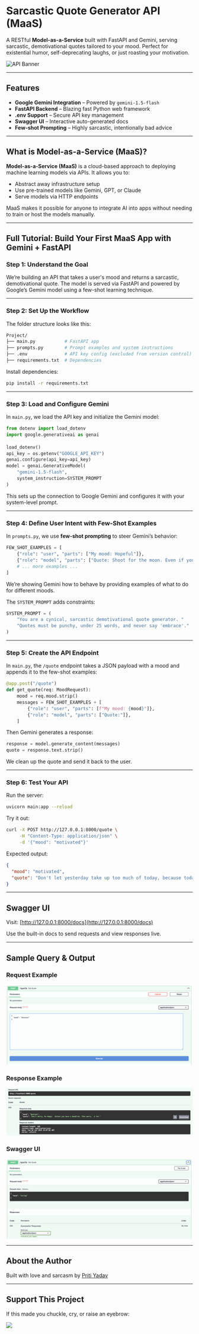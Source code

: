 # Sarcastic Quote Generator API (MaaS)

A RESTful **Model-as-a-Service** built with FastAPI and Gemini, serving sarcastic, demotivational quotes tailored to your mood. Perfect for existential humor, self-deprecating laughs, or just roasting your motivation.

![API Banner](https://user-images.githubusercontent.com/18350557/176309783-0785949b-9127-417c-8b55-ab5a4333674e.gif)

---

## Features

- **Google Gemini Integration** – Powered by `gemini-1.5-flash`
- **FastAPI Backend** – Blazing fast Python web framework
- **.env Support** – Secure API key management
- **Swagger UI** – Interactive auto-generated docs
- **Few-shot Prompting** – Highly sarcastic, intentionally bad advice

---

## What is Model-as-a-Service (MaaS)?

**Model-as-a-Service (MaaS)** is a cloud-based approach to deploying machine learning models via APIs. It allows you to:

- Abstract away infrastructure setup
- Use pre-trained models like Gemini, GPT, or Claude
- Serve models via HTTP endpoints

MaaS makes it possible for anyone to integrate AI into apps without needing to train or host the models manually.

---

## Full Tutorial: Build Your First MaaS App with Gemini + FastAPI

### Step 1: Understand the Goal

We’re building an API that takes a user's mood and returns a sarcastic, demotivational quote. The model is served via FastAPI and powered by Google’s Gemini model using a few-shot learning technique.

---

### Step 2: Set Up the Workflow

The folder structure looks like this:

```bash
Project/
├── main.py           # FastAPI app
├── prompts.py        # Prompt examples and system instructions
├── .env              # API key config (excluded from version control)
├── requirements.txt  # Dependencies
```

Install dependencies:

```bash
pip install -r requirements.txt
```

---

### Step 3: Load and Configure Gemini

In `main.py`, we load the API key and initialize the Gemini model:

```python
from dotenv import load_dotenv
import google.generativeai as genai

load_dotenv()
api_key = os.getenv("GOOGLE_API_KEY")
genai.configure(api_key=api_key)
model = genai.GenerativeModel(
    "gemini-1.5-flash",
    system_instruction=SYSTEM_PROMPT
)
```

This sets up the connection to Google Gemini and configures it with your system-level prompt.

---

### Step 4: Define User Intent with Few-Shot Examples

In `prompts.py`, we use **few-shot prompting** to steer Gemini’s behavior:

```python
FEW_SHOT_EXAMPLES = [
    {"role": "user", "parts": ["My mood: Hopeful"]},
    {"role": "model", "parts": ["Quote: Shoot for the moon. Even if you miss, you’ll land in crippling student debt."]},
    # ... more examples ...
]
```

We’re showing Gemini how to behave by providing examples of what to do for different moods.

The `SYSTEM_PROMPT` adds constraints:

```python
SYSTEM_PROMPT = (
    "You are a cynical, sarcastic demotivational quote generator. "
    "Quotes must be punchy, under 25 words, and never say 'embrace'."
)
```

---

### Step 5: Create the API Endpoint

In `main.py`, the `/quote` endpoint takes a JSON payload with a mood and appends it to the few-shot examples:

```python
@app.post("/quote")
def get_quote(req: MoodRequest):
    mood = req.mood.strip()
    messages = FEW_SHOT_EXAMPLES + [
        {"role": "user", "parts": [f"My mood: {mood}"]},
        {"role": "model", "parts": ["Quote:"]},
    ]
```

Then Gemini generates a response:

```python
response = model.generate_content(messages)
quote = response.text.strip()
```

We clean up the quote and send it back to the user.

---

### Step 6: Test Your API

Run the server:

```bash
uvicorn main:app --reload
```

Try it out:

```bash
curl -X POST http://127.0.0.1:8000/quote \
     -H "Content-Type: application/json" \
     -d '{"mood": "motivated"}'
```

Expected output:

```json
{
  "mood": "motivated",
  "quote": "Don't let yesterday take up too much of today, because today will probably suck too."
}
```

---

## Swagger UI

Visit: [http://127.0.0.1:8000/docs](http://127.0.0.1:8000/docs)

Use the built-in docs to send requests and view responses live.

---

## Sample Query & Output

### Request Example

![Request Example](https://github.com/pritiyadav888/Create-Your-First-Model-as-a-Service-MaaS-using-Gemini-FastAPI/blob/main/images/request.png)

### Response Example

![Response Example](https://github.com/pritiyadav888/Create-Your-First-Model-as-a-Service-MaaS-using-Gemini-FastAPI/blob/main/images/response.png)

### Swagger UI

![Swagger UI](https://github.com/pritiyadav888/Create-Your-First-Model-as-a-Service-MaaS-using-Gemini-FastAPI/blob/main/images/swagger.png)

---

## About the Author

Built with love and sarcasm by [Priti Yadav](https://www.linkedin.com/in/priti-yadavml/)

---

## Support This Project

If this made you chuckle, cry, or raise an eyebrow:

<p align="left">
  <a href="https://www.buymeacoffee.com/pritiyadavN">
    <img src="https://cdn.buymeacoffee.com/buttons/v2/default-yellow.png" width="200" />
  </a>
</p>
